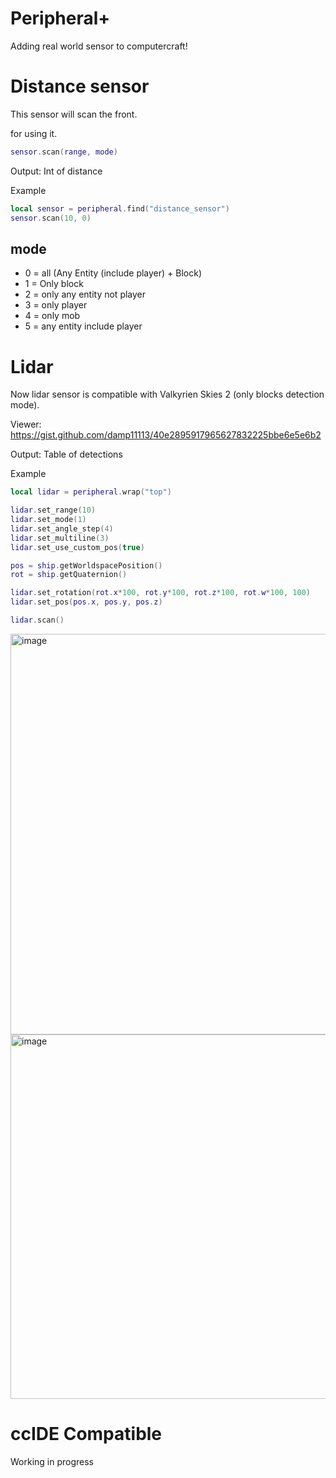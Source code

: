 # Peripheral+
Adding real world sensor to computercraft!

# Distance sensor
This sensor will scan the front.

for using it.
```lua
sensor.scan(range, mode)
```
Output: Int of distance

Example
```lua
local sensor = peripheral.find("distance_sensor")
sensor.scan(10, 0)
```
## mode
- 0 = all (Any Entity (include player) + Block)
- 1 = Only block
- 2 = only any entity not player
- 3 = only player
- 4 = only mob
- 5 = any entity include player


# Lidar
Now lidar sensor is compatible with Valkyrien Skies 2 (only blocks detection mode).

Viewer: https://gist.github.com/damp11113/40e2895917965627832225bbe6e5e6b2

Output: Table of detections

Example
```lua
local lidar = peripheral.wrap("top")

lidar.set_range(10)
lidar.set_mode(1)
lidar.set_angle_step(4)
lidar.set_multiline(3)
lidar.set_use_custom_pos(true)

pos = ship.getWorldspacePosition()
rot = ship.getQuaternion()

lidar.set_rotation(rot.x*100, rot.y*100, rot.z*100, rot.w*100, 100)
lidar.set_pos(pos.x, pos.y, pos.z)

lidar.scan()
```
<img width="1657" height="641" alt="image" src="https://github.com/user-attachments/assets/3c275888-6a69-439e-b452-26299335c588" />
<img width="1648" height="583" alt="image" src="https://github.com/user-attachments/assets/43bb068b-8460-46ca-a4d7-26ab38ec9c4b" />

# ccIDE Compatible
Working in progress
